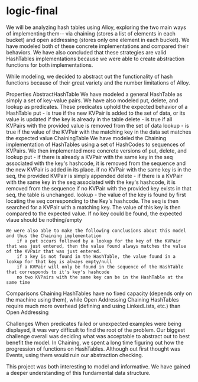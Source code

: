 # logic-final

We will be analyzing hash tables using Alloy, exploring the two main ways of implementing them-- via chaining (stores a list of elements in each bucket) and open addressing (stores only one element in each bucket). We have modeled both of these concrete implementations and compared their behaviors. We have also concluded that these strategies are valid HashTables implementations because we were able to create abstraction functions for both implementations. 

While modeling, we decided to abstract out the functionality of hash functions because of their great variety and the number limitations of Alloy.

Properties
AbstractHashTable
	We have modeled a general HashTable as simply a set of key-value pairs. We have also modeled put, delete, and lookup as predicates.
	These predicates uphold the expected behavior of a HashTable
		put - is true if the new KVPair is added to the set of data, or its value is updated if the key is already in the table
		delete - is true if all KVPairs with the provided value is removed from the set of data
		lookup - is true if the value of the KVPair with the matching key in the data set matches the expected value
ChainingTable
	We have modeled the Chaining implementation of HashTables using a set of HashCodes to sequences of KVPairs.
	We then implemented more concrete versions of put, delete, and lookup
		put - if there is already a KVPair with the same key in the seq associated with the key's hashcode, it is removed from the sequence and the new KVPair is added in its place.
			if no KVPair with the same key is in the seq, the provided KVPair is simply appended
		delete - if there is a KVPair with the same key in the seq associated with the key's hashcode, it is removed from the sequence
			if no KVPair with the provided key exists in that seq, the table is unchanged.
		lookup - the value of the key is found by first locating the seq corresponding to the Key's hashcode. The seq is then searched for a KVPair with a matching key. The value of this key is then compared to the expected value. If no key could be found, the expected vlaue should be nothing/empty
	
	We were also able to make the following conclusions about this model and thus the Chaining implementation
		if a put occurs followed by a lookup for the key of the KVPair that was just entered, then the value found always matches the value of the KVPair that was just entered.
		if a key is not found in the HashTable, the value found in a lookup for that key is always empty/null
		if a KVPair will only be found in the sequence of the HashTable that corresponds to it's key's hashcode
		no two KVPairs with the same key can be in the HashTable at the same time
		
Comparisons
	Chaining HashTables have no fixed capacity (depends only on the machine using them), while Open Addressing 
	Chaining HashTables require much more overhead (defining and using LinkedLists, etc.) than Open Addressing

Challenges
	When predicates failed or unexpected examples were being displayed, it was very difficult to find the root of the problem.
	Our biggest challenge overall was deciding what was acceptable to abstract out to best benefit the model.
	In Chaining, we spent a long time figuring out how the progression of functions on HashTables. Although out first thought was Events, using them would ruin our abstraction checking.


This project was both interesting to model and informative. We have gained a deeper understanding of this fundamental data structure.